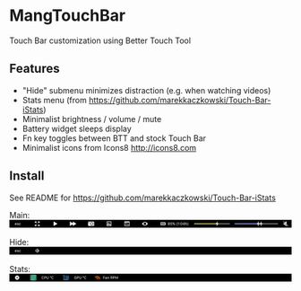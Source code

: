 # MangTouchBar

Touch Bar customization using Better Touch Tool

## Features
- "Hide" submenu minimizes distraction (e.g. when watching videos)
- Stats menu (from https://github.com/marekkaczkowski/Touch-Bar-iStats)
- Minimalist brightness / volume / mute
- Battery widget sleeps display
- Fn key toggles between BTT and stock Touch Bar
- Minimalist icons from Icons8 http://icons8.com

## Install
See README for https://github.com/marekkaczkowski/Touch-Bar-iStats

Main:
<img src="Images/Main.png">

Hide:
<img src="Images/Hide.png">

Stats:
<img src="Images/Stats.png">
